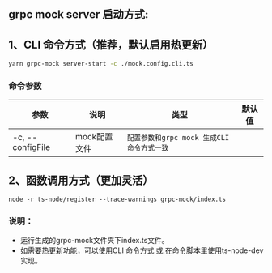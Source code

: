 ## grpc mock server 启动方式:

## 1、CLI 命令方式（推荐，默认启用热更新）

```bash
yarn grpc-mock server-start -c ./mock.config.cli.ts
```

### 命令参数

| 参数               | 说明       | 类型                           | 默认值 |
|------------------|----------|------------------------------|-----|
| -c, --configFile | mock配置文件 | `配置参数和grpc mock 生成CLI命令方式一致` |     |

## 2、函数调用方式（更加灵活）

```base
node -r ts-node/register --trace-warnings grpc-mock/index.ts
```

### 说明：

- 运行生成的grpc-mock文件夹下index.ts文件。
- 如需要热更新功能，可以使用CLI 命令方式 或 在命令脚本里使用ts-node-dev实现。